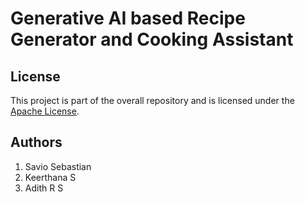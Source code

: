 # Generative AI based Recipe Generator and Cooking Assistant

## License

This project is part of the overall repository and is licensed under the [Apache License](../LICENSE).

## Authors

1. Savio Sebastian
2. Keerthana S
3. Adith R S